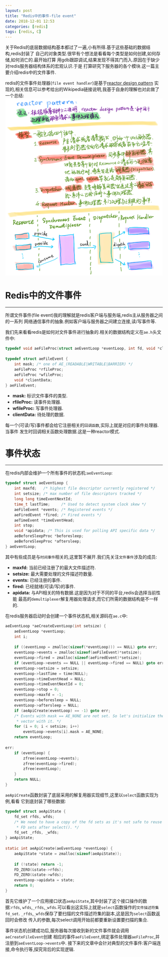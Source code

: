```yaml
---
layout: post
title: "Redis中的事件-file event"
date: 2018-12-01 12:53
categories: [redis]
tags: [redis, C]
---
```


关于Redis的底层数据结构基本都过了一遍,小有所得.基于这些基础的数据结构,redis封装了
自己的对象类型.很早有个想法是看看每个类型是如何创建,如何存储,如何消亡的.最开始打算
用gdb跟踪调试,结果发现不得其门而入.原因在于缺少对redis服务器结构体系的宏观认识.于是
打算研究下服务器的各个模块.这一篇主要介绍redis中的文件事件.

redis的文件事件处理器(`file event handler`)是基于[reactor design pattern][reactor]
实现的,相关信息可以参考给出的Wikipedia链接说明,我基于自身的理解也对此做了一个总结:
![reactor pattern][reactor pattern]

[reactor]: https://en.wikipedia.org/wiki/Reactor_pattern
[reactor pattern]: https://github.com/April01xxx/April01xxx.github.io/raw/master/static/img/_posts/reactor_pattern.jpg


# Redis中的文件事件
---
所谓文件事件(file event)我的理解就是redis客户端与服务端,redis主从服务器之间的一系列
网络通信事件的抽象.例如客户端与服务器之间建立连接,读/写事件等.

我们先来看看redis是如何对文件事件进行抽象的.相关的数据结构定义在`ae.h`头文件中:
```c
typedef void aeFileProc(struct aeEventLoop *eventLoop, int fd, void *clientData, int mask);

typedef struct aeFileEvent {
    int mask; /* one of AE_(READABLE|WRITABLE|BARRIER) */
    aeFileProc *rfileProc;
    aeFileProc *wfileProc;
    void *clientData;
} aeFileEvent;
```
+ **mask:** 标识文件事件的类型.
+ **rfileProc:** 读事件处理器.
+ **wfileProc:** 写事件处理器.
+ **clientData:** 待处理的数据.

每一个(可读/写)事件都会给它注册相关的`回调函数`,实际上就是对应的事件处理器.当事件
发生时回调相关函数处理数据.这是一种reactor模式.

# 事件状态
---
在redis内部会维护一个所有事件的状态机:`aeEventLoop`:
```c
typedef struct aeEventLoop {
    int maxfd;   /* highest file descriptor currently registered */
    int setsize; /* max number of file descriptors tracked */
    long long timeEventNextId;
    time_t lastTime;     /* Used to detect system clock skew */
    aeFileEvent *events; /* Registered events */
    aeFiredEvent *fired; /* Fired events */
    aeTimeEvent *timeEventHead;
    int stop;
    void *apidata; /* This is used for polling API specific data */
    aeBeforeSleepProc *beforesleep;
    aeBeforeSleepProc *aftersleep;
} aeEventLoop;
```
其中有些成员是与`时间事件`相关的,这里暂不展开.我们先关注`文件事件`涉及的成员:
+ **maxfd:** 当前已经注册了的最大文件描述符.
+ **setsize:** 最大需要处理的文件描述符数量.
+ **events:** 已经注册的事件.
+ **fired:** 已经就绪(可读/写)的事件.
+ **apidata:** 与API相关的特有数据.这是因为对于不同的平台,redis会选择当前性能
最高的`demultiplexer`解复用器处理请求,而它们所需的数据结构是不一样的.

在redis服务器启动时会创建一个事件状态机,相关源码在`ae.c`中:
```c
aeEventLoop *aeCreateEventLoop(int setsize) {
    aeEventLoop *eventLoop;
    int i;

    if ((eventLoop = zmalloc(sizeof(*eventLoop))) == NULL) goto err;
    eventLoop->events = zmalloc(sizeof(aeFileEvent)*setsize);
    eventLoop->fired = zmalloc(sizeof(aeFiredEvent)*setsize);
    if (eventLoop->events == NULL || eventLoop->fired == NULL) goto err;
    eventLoop->setsize = setsize;
    eventLoop->lastTime = time(NULL);
    eventLoop->timeEventHead = NULL;
    eventLoop->timeEventNextId = 0;
    eventLoop->stop = 0;
    eventLoop->maxfd = -1;
    eventLoop->beforesleep = NULL;
    eventLoop->aftersleep = NULL;
    if (aeApiCreate(eventLoop) == -1) goto err;
    /* Events with mask == AE_NONE are not set. So let's initialize the
     * vector with it. */
    for (i = 0; i < setsize; i++)
        eventLoop->events[i].mask = AE_NONE;
    return eventLoop;

err:
    if (eventLoop) {
        zfree(eventLoop->events);
        zfree(eventLoop->fired);
        zfree(eventLoop);
    }
    return NULL;
}
```
`aeApiCreate`函数封装了底层采用的解复用器实现细节,这里以`select`函数实现为例,看看
它到底封装了哪些数据:
```c
typedef struct aeApiState {
    fd_set rfds, wfds;
    /* We need to have a copy of the fd sets as it's not safe to reuse
     * FD sets after select(). */
    fd_set _rfds, _wfds;
} aeApiState;

static int aeApiCreate(aeEventLoop *eventLoop) {
    aeApiState *state = zmalloc(sizeof(aeApiState));

    if (!state) return -1;
    FD_ZERO(&state->rfds);
    FD_ZERO(&state->wfds);
    eventLoop->apidata = state;
    return 0;
}
```
首先它维护了一个应用接口状态`aeApiState`,其中封装了这个接口操作的数据:`rfds`,
`wfds`,`_rfds`,`_wfds`.可以看出这实际上就是`select`函数操作的`文件描述符集fd_set`.
`_rfds`,`_wfds`保存了要扫描的文件描述符集的副本,这是因为`select`函数返回时会修改
传入的参数,每次select调用开始前都要重新设置要扫描的集合.

事件状态机创建成功后,服务器每次接收到新的文件事件就会调用`aeCreateFileEvent`创建
相应的事件`aeFileEvent`,绑定事件处理器`aeFileProc`,并注册到`aeEventLoop->events`中.
接下来的文章中会针对典型的文件事件:客户端连接,命令执行等,探究背后的实现逻辑.
